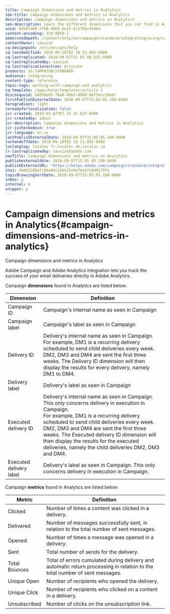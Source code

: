 ```yaml
---
title: Campaign dimensions and metrics in Analytics
seo-title: Campaign dimensions and metrics in Analytics
description: Campaign dimensions and metrics in Analytics
seo-description: Learn the different dimensions that you can find in Adobe Analytics to start tracking your email deliveries from Adobe Campaign.
uuid: 6d507a09-2f68-40b5-ba15-6117bbc444b4
content-encoding: ISO-8859-1
aemsrcnodepath: /content/help/en/campaign/standard/integrating/using/campaign-dimensions-and-metrics-in-analytics
contentOwner: sauviat
cq-designpath: /etc/designs/help
cq-lastmodified: 2018-09-10T02 18 53.092-0400
cq-lastreplicated: 2018-09-07T15 05 08.532-0400
cq-lastreplicatedby: sauviat
cq-lastreplicationaction: Activate
products: SG_CAMPAIGN/STANDARD
audience: integrating
content-type: reference
topic-tags: working-with-campaign-and-analytics
cq-template: /apps/help/templates/article-3
discoiquuid: b4d50e65-78a8-40b5-889d-bbf5ecc50a87
firstPublishExternalDate: 2018-09-07T15:05:05.108-0400
herogradient: light
isreadyforlocalization: false
jcr-created: 2018-05-07T07 29 25.627-0400
jcr-createdby: admin
jcr-description: Campaign dimensions and metrics in Analytics
jcr-ischeckedout: true
jcr-language: en_us
lastPublishExternalDate: 2018-09-07T15:05:05.108-0400
lochandoffdate: 2018-09-10T02 18 53.092-0400
loclangtag: locales fr;locales de;locales ja
lr-lastreplicatedby: sauviat@adobe.com
navTitle: Campaign dimensions and metrics in Analytics
publishexternaldate: 2018-09-07T15 05 05.108-0400
publishExternalURL: "https://helpx.adobe.com/campaign/standard/integrating/using/campaign-dimensions-and-metrics-in-analytics.html"
sha1: 49db2206efc86e09c14b525ebb74a5fc0d81f8fe
topicBrowsingSortDate: 2018-09-07T15:05:05.108-0400
index: y
internal: n
snippet: y
---
```


# Campaign dimensions and metrics in Analytics{#campaign-dimensions-and-metrics-in-analytics}

Campaign dimensions and metrics in Analytics

Adobe Campaign and Adobe Analytics integration lets you track the success of your email deliveries directly in Adobe Analytics.

Campaign **dimensions** found in Analytics are listed below:

<table> 
 <thead> 
  <tr> 
   <th> Dimension<br /> </th> 
   <th> Definition<br /> </th> 
  </tr> 
 </thead> 
 <tbody> 
  <tr> 
   <td> Campaign ID<br /> </td> 
   <td> Campaign's internal name as seen in Campaign<br /> </td> 
  </tr> 
  <tr> 
   <td> Campaign label<br /> </td> 
   <td> Campaign's label as seen in Campaign<br /> </td> 
  </tr> 
  <tr> 
   <td> Delivery ID<br /> </td> 
   <td> Delivery's internal name as seen in Campaign.<br /> For example, DM1 is a recurring delivery scheduled to send child deliveries every week. DM2, DM3 and DM4 are sent the first three weeks. The Delivery ID dimension will then display the results for every delivery, namely DM1 to DM4. <br /> </td> 
  </tr> 
  <tr> 
   <td> Delivery label<br /> </td> 
   <td> Delivery's label as seen in Campaign<br /> </td> 
  </tr> 
  <tr> 
   <td> Executed delivery ID<br /> </td> 
   <td> Delivery's internal name as seen in Campaign. This only concerns delivery in execution in Campaign.<br /> For example, DM1 is a recurring delivery scheduled to send child deliveries every week. DM2, DM3 and DM4 are sent the first three weeks. The Executed delivery ID dimension will then display the results for the executed deliveries, namely the child deliveries DM2, DM3 and DM4. <br /> </td> 
  </tr> 
  <tr> 
   <td> Executed delivery label<br /> </td> 
   <td> Delivery's label as seen in Campaign. This only concerns delivery in execution in Campaign.<br /> </td> 
  </tr> 
 </tbody> 
</table>

Campaign **metrics** found in Analytics are listed below:

<table> 
 <thead> 
  <tr> 
   <th> Metric<br /> </th> 
   <th> Definition<br /> </th> 
  </tr> 
 </thead> 
 <tbody> 
  <tr> 
   <td> Clicked<br /> </td> 
   <td> Number of times a content was clicked in a delivery.<br /> </td> 
  </tr> 
  <tr> 
   <td> Delivered<br /> </td> 
   <td> Number of messages successfully sent, in relation to the total number of sent messages.<br /> </td> 
  </tr> 
  <tr> 
   <td> Opened<br /> </td> 
   <td> Number of times a message was opened in a delivery.<br /> </td> 
  </tr> 
  <tr> 
   <td> Sent<br /> </td> 
   <td> Total number of sends for the delivery.<br /> </td> 
  </tr> 
  <tr> 
   <td> Total Bounces<br /> </td> 
   <td> Total of errors cumulated during delivery and automatic return processing in relation to the total number of sent messages.<br /> </td> 
  </tr> 
  <tr> 
   <td> Unique Open<br /> </td> 
   <td> Number of recipients who opened the delivery.<br /> </td> 
  </tr> 
  <tr> 
   <td> Unique Click<br /> </td> 
   <td> Number of recipients who clicked on a content in a delivery.<br /> </td> 
  </tr> 
  <tr> 
   <td> Unsubscribed<br /> </td> 
   <td> Number of clicks on the unsubscription link.<br /> </td> 
  </tr> 
 </tbody> 
</table>

